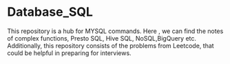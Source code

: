 # Database_SQL
This repository is a hub for MYSQL commands. Here , we can find the notes of complex functions, Presto SQL, Hive SQL, NoSQL,BigQuery etc.
Additionally, this repository consists of the problems from Leetcode, that could be helpful in preparing for interviews.
